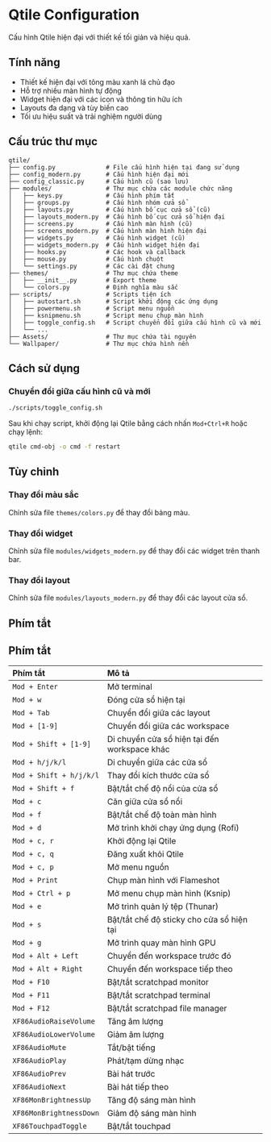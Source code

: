 # Qtile Configuration

Cấu hình Qtile hiện đại với thiết kế tối giản và hiệu quả.

## Tính năng

- Thiết kế hiện đại với tông màu xanh lá chủ đạo
- Hỗ trợ nhiều màn hình tự động
- Widget hiện đại với các icon và thông tin hữu ích
- Layouts đa dạng và tùy biến cao
- Tối ưu hiệu suất và trải nghiệm người dùng

## Cấu trúc thư mục

```
qtile/
├── config.py              # File cấu hình hiện tại đang sử dụng
├── config_modern.py       # Cấu hình hiện đại mới
├── config_classic.py      # Cấu hình cũ (sao lưu)
├── modules/               # Thư mục chứa các module chức năng
│   ├── keys.py            # Cấu hình phím tắt
│   ├── groups.py          # Cấu hình nhóm cửa sổ
│   ├── layouts.py         # Cấu hình bố cục cửa sổ (cũ)
│   ├── layouts_modern.py  # Cấu hình bố cục cửa sổ hiện đại
│   ├── screens.py         # Cấu hình màn hình (cũ)
│   ├── screens_modern.py  # Cấu hình màn hình hiện đại
│   ├── widgets.py         # Cấu hình widget (cũ)
│   ├── widgets_modern.py  # Cấu hình widget hiện đại
│   ├── hooks.py           # Các hook và callback
│   ├── mouse.py           # Cấu hình chuột
│   └── settings.py        # Các cài đặt chung
├── themes/                # Thư mục chứa theme
│   ├── __init__.py        # Export theme
│   └── colors.py          # Định nghĩa màu sắc
├── scripts/               # Scripts tiện ích
│   ├── autostart.sh       # Script khởi động các ứng dụng
│   ├── powermenu.sh       # Script menu nguồn
│   ├── ksnipmenu.sh       # Script menu chụp màn hình
│   ├── toggle_config.sh   # Script chuyển đổi giữa cấu hình cũ và mới
│   └── ...
├── Assets/                # Thư mục chứa tài nguyên
└── Wallpaper/             # Thư mục chứa hình nền
```

## Cách sử dụng

### Chuyển đổi giữa cấu hình cũ và mới

```bash
./scripts/toggle_config.sh
```

Sau khi chạy script, khởi động lại Qtile bằng cách nhấn `Mod+Ctrl+R` hoặc chạy lệnh:

```bash
qtile cmd-obj -o cmd -f restart
```

## Tùy chỉnh

### Thay đổi màu sắc

Chỉnh sửa file `themes/colors.py` để thay đổi bảng màu.

### Thay đổi widget

Chỉnh sửa file `modules/widgets_modern.py` để thay đổi các widget trên thanh bar.

### Thay đổi layout

Chỉnh sửa file `modules/layouts_modern.py` để thay đổi các layout cửa sổ.

## Phím tắt

## Phím tắt

| Phím tắt           | Mô tả                                     |
| :----------------- | :---------------------------------------- |
| `Mod + Enter`      | Mở terminal                               |
| `Mod + w`          | Đóng cửa sổ hiện tại                      |
| `Mod + Tab`        | Chuyển đổi giữa các layout                |
| `Mod + [1-9]`      | Chuyển đổi giữa các workspace             |
| `Mod + Shift + [1-9]` | Di chuyển cửa sổ hiện tại đến workspace khác |
| `Mod + h/j/k/l`    | Di chuyển giữa các cửa sổ                 |
| `Mod + Shift + h/j/k/l` | Thay đổi kích thước cửa sổ               |
| `Mod + Shift + f`  | Bật/tắt chế độ nổi của cửa sổ             |
| `Mod + c`          | Căn giữa cửa sổ nổi                       |
| `Mod + f`          | Bật/tắt chế độ toàn màn hình              |
| `Mod + d`          | Mở trình khởi chạy ứng dụng (Rofi)        |
| `Mod + c, r`       | Khởi động lại Qtile                       |
| `Mod + c, q`       | Đăng xuất khỏi Qtile                      |
| `Mod + c, p`       | Mở menu nguồn                             |
| `Mod + Print`      | Chụp màn hình với Flameshot               |
| `Mod + Ctrl + p`   | Mở menu chụp màn hình (Ksnip)             |
| `Mod + e`          | Mở trình quản lý tệp (Thunar)             |
| `Mod + s`          | Bật/tắt chế độ sticky cho cửa sổ hiện tại |
| `Mod + g`          | Mở trình quay màn hình GPU                |
| `Mod + Alt + Left` | Chuyển đến workspace trước đó             |
| `Mod + Alt + Right`| Chuyển đến workspace tiếp theo            |
| `Mod + F10`        | Bật/tắt scratchpad monitor                |
| `Mod + F11`        | Bật/tắt scratchpad terminal               |
| `Mod + F12`        | Bật/tắt scratchpad file manager           |
| `XF86AudioRaiseVolume` | Tăng âm lượng                           |
| `XF86AudioLowerVolume` | Giảm âm lượng                           |
| `XF86AudioMute`    | Tắt/bật tiếng                             |
| `XF86AudioPlay`    | Phát/tạm dừng nhạc                        |
| `XF86AudioPrev`    | Bài hát trước                             |
| `XF86AudioNext`    | Bài hát tiếp theo                         |
| `XF86MonBrightnessUp` | Tăng độ sáng màn hình                    |
| `XF86MonBrightnessDown` | Giảm độ sáng màn hình                    |
| `XF86TouchpadToggle` | Bật/tắt touchpad                         |
